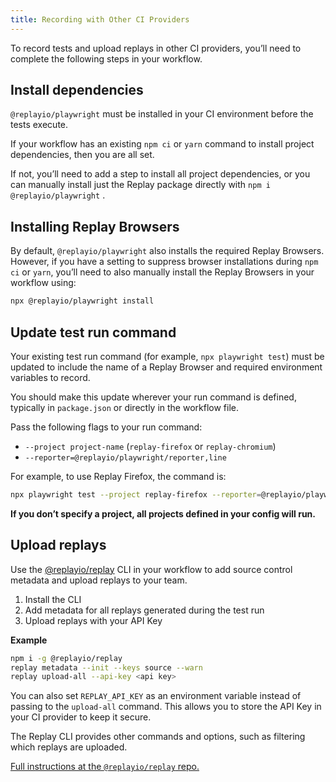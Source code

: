 ```yaml
---
title: Recording with Other CI Providers
---
```


To record tests and upload replays in other CI providers, you’ll need to complete the following steps in your workflow.

## Install dependencies

`@replayio/playwright` must be installed in your CI environment before the tests execute.

If your workflow has an existing `npm ci` or `yarn` command to install project dependencies, then you are all set. 

If not, you’ll need to add a step to install all project dependencies, or you can manually install just the Replay package directly with `npm i @replayio/playwright` .

## Installing Replay Browsers

By default, `@replayio/playwright` also installs the required Replay Browsers. However, if you have a setting to suppress browser installations during `npm ci` or `yarn`, you’ll need to also manually install the Replay Browsers in your workflow using:

```sh
npx @replayio/playwright install
```

## Update test run command

Your existing test run command (for example, `npx playwright test`) must be updated to include the name of a Replay Browser and required environment variables to record. 

You should make this update wherever your run command is defined, typically in `package.json` or directly in the workflow file.

Pass the following flags to your run command:

- `--project project-name` (`replay-firefox` or `replay-chromium`)
- `--reporter=@replayio/playwright/reporter,line`

For example, to use Replay Firefox, the command is:

```sh
npx playwright test --project replay-firefox --reporter=@replayio/playwright/reporter,line
```

**If you don’t specify a project, all projects defined in your config will run.**

## Upload replays

Use the [@replayio/replay](https://github.com/replayio/replay-cli/tree/main/packages/replay) CLI in your workflow to add source control metadata and upload replays to your team. 

1. Install the CLI
2. Add metadata for all replays generated during the test run
3. Upload replays with your API Key

**Example**

```bash
npm i -g @replayio/replay
replay metadata --init --keys source --warn
replay upload-all --api-key <api key>
```

You can also set `REPLAY_API_KEY` as an environment variable instead of passing to the `upload-all` command. This allows you to store the API Key in your CI provider to keep it secure.

The Replay CLI provides other commands and options, such as filtering which replays are uploaded.

[Full instructions at the `@replayio/replay` repo.](https://github.com/replayio/replay-cli/tree/main/packages/replay)
